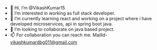 - 👋 Hi, I’m @VikashKumar15
- 👀 I’m interested in working as full stack developer.
- 🌱 I’m currently learning react and working on a project where i have developed microservices, api in spring boot java.
- 💞️ I’m looking to collaborate on java based project.
- 📫 For collaboration you can reach me. MailId- vikashkumardbg011@gmail.com

<!---
VikashKumar15/VikashKumar15 is a ✨ special ✨ repository because its `README.md` (this file) appears on your GitHub profile.
You can click the Preview link to take a look at your changes.
--->
